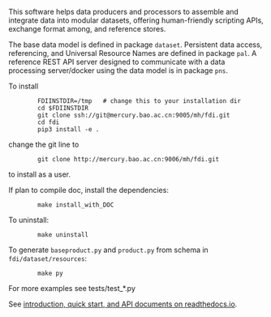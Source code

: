 This software helps data producers and processors to assemble and integrate data into modular datasets, offering human-friendly scripting APIs, exchange format among, and reference stores.

The base data model is defined in package ```dataset```. Persistent data access, referencing, and Universal Resource Names are defined in package ```pal```. A reference REST API server designed to communicate with a data processing server/docker using the data model is in package ```pns```.

To install
```
		FDIINSTDIR=/tmp   # change this to your installation dir
		cd $FDIINSTDIR
		git clone ssh://git@mercury.bao.ac.cn:9005/mh/fdi.git
		cd fdi
		pip3 install -e .
```
change the git line to
```
		git clone http://mercury.bao.ac.cn:9006/mh/fdi.git
```
to install as a user.

If plan to compile doc, install the dependencies:
```
		make install_with_DOC
```

To uninstall:
```
		make uninstall
```

To generate ```baseproduct.py``` and ```product.py``` from schema in ```fdi/dataset/resources```:

```
		make py
```

For more examples see tests/test_*.py

See [introduction, quick start, and API documents on readthedocs.io](https://fdi.readthedocs.io/en/latest/).

